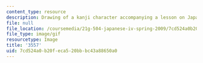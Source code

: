 ```yaml
---
content_type: resource
description: Drawing of a kanji character accompanying a lesson on Japanese.
file: null
file_location: /coursemedia/21g-504-japanese-iv-spring-2009/7cd524a0b20feca520bbbc43a88650a0_3557.gif
file_type: image/gif
resourcetype: Image
title: '3557'
uid: 7cd524a0-b20f-eca5-20bb-bc43a88650a0
---
```

